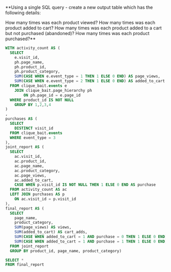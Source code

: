 **Using a single SQL query - create a new output table which has the following details:

How many times was each product viewed?
How many times was each product added to cart?
How many times was each product added to a cart but not purchased (abandoned)?
How many times was each product purchased?**

```sql
WITH activity_count AS (
  SELECT 
    e.visit_id,
	ph.page_name,
    ph.product_id,
    ph.product_category,
    SUM(CASE WHEN e.event_type = 1 THEN 1 ELSE 0 END) AS page_views,
    SUM(CASE WHEN e.event_type = 2 THEN 1 ELSE 0 END) AS added_to_cart
  FROM clique_bait.events e
  	JOIN clique_bait.page_hierarchy ph
    	ON ph.page_id = e.page_id 
  WHERE product_id IS NOT NULL
  	GROUP BY 1,2,3,4
)
,
purchases AS ( 
  SELECT 
    DISTINCT visit_id
  FROM clique_bait.events
  WHERE event_type = 3
),
joint_report AS ( 
  SELECT 
    ac.visit_id, 
    ac.product_id, 
    ac.page_name, 
    ac.product_category, 
    ac.page_views, 
    ac.added_to_cart,
    CASE WHEN p.visit_id IS NOT NULL THEN 1 ELSE 0 END AS purchase
  FROM activity_count AS ac
  LEFT JOIN purchases AS p
    ON ac.visit_id = p.visit_id
),
final_report AS (
  SELECT 
    page_name, 
    product_category, 
    SUM(page_views) AS views,
    SUM(added_to_cart) AS cart_adds, 
    SUM(CASE WHEN added_to_cart = 1 AND purchase = 0 THEN 1 ELSE 0 END) AS abandoned,
    SUM(CASE WHEN added_to_cart = 1 AND purchase = 1 THEN 1 ELSE 0 END) AS purchases
  FROM joint_report
  GROUP BY product_id, page_name, product_category)

SELECT *
FROM final_report

```
